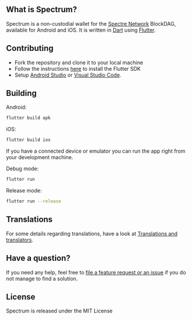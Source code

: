 ## What is Spectrum?

Spectrum is a non-custodial wallet for the [Spectre Network](https://spectre-network.org/)
BlockDAG, available for Android and iOS. It is written in
[Dart](https://dart.dev) using [Flutter](https://flutter.dev).

## Contributing

* Fork the repository and clone it to your local machine
* Follow the instructions [here](https://flutter.io/docs/get-started/install) to install the Flutter SDK
* Setup [Android Studio](https://flutter.io/docs/development/tools/android-studio) or [Visual Studio Code](https://flutter.io/docs/development/tools/vs-code).

## Building

Android: 
```bash
flutter build apk
```

iOS: 
```bash
flutter build ios
```

If you have a connected device or emulator you can run the app right from your development machine.

Debug mode:
```bash
flutter run
``` 

Release mode:
```bash
flutter run --release
```

## Translations

For some details regarding translations, have a look at
[Translations and translators](./TRANSLATORS.md).

## Have a question?

If you need any help, feel free to [file a feature request or an issue](https://github.com/x100111010/spectre-mobile/issues) if you do not manage to find a solution.

## License

Spectrum is released under the MIT License
